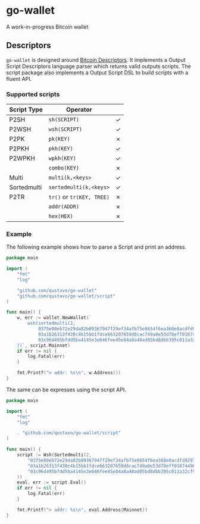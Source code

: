# go-wallet
A work-in-progress Bitcoin wallet

## Descriptors
`go-wallet` is designed around [Bitcoin Descriptors](https://github.com/bitcoin/bips/blob/master/bip-0380.mediawiki).
It implements a Output Script Descriptors language parser which returns valid outputs scripts.
The script package also implements a Output Script DSL to build scripts with a fluent API.

### Supported scripts

| Script Type |Operator                   | |
|-------------|---------------------------|-|
| P2SH        | `sh(SCRIPT)`              |✓|
| P2WSH       | `wsh(SCRIPT)`             |✓|
| P2PK        | `pk(KEY)`                 |✗|
| P2PKH       | `pkh(KEY)`                |✓|
| P2WPKH      | `wpkh(KEY)`               |✓|
|             | `combo(KEY)`              |✗|
| Multi       | `multi(k,<keys>`          |✓|
| Sortedmulti | `sortedmulti(k,<keys>`    |✓|
| P2TR        | `tr()` or `tr(KEY, TREE)` |✗|
|             | `addr(ADDR)`              |✗|
|             | `hex(HEX)`                |✗|

### Example
The following example shows how to parse a Script and print an address.

```go
package main

import (
	"fmt"
	"log"

	"github.com/qustavo/go-wallet"
	"github.com/qustavo/go-wallet/script"
)

func main() {
	w, err := wallet.NewWallet(`
		wsh(sortedmulti(2,
			0375e00eb72e29da82b89367947f29ef34afb75e8654f6ea368e0acdfd92976b7c,
			03a1b26313f430c4b15bb1fdce663207659d8cac749a0e53d70eff01874496feff,
			03c96d495bfdd5ba4145e3e046fee45e84a8a48ad05bd8dbb395c011a32cf9f880
	))`, script.Mainnet)
	if err != nil {
		log.Fatal(err)
	}

	fmt.Printf("> addr: %s\n", w.Address())
}
```

The same can be expresses using the script API.
```go
package main

import (
	"fmt"
	"log"

	. "github.com/qustavo/go-wallet/script"
)

func main() {
	script := Wsh(Sortedmulti(2,
		"0375e00eb72e29da82b89367947f29ef34afb75e8654f6ea368e0acdfd92976b7c",
		"03a1b26313f430c4b15bb1fdce663207659d8cac749a0e53d70eff01874496feff",
		"03c96d495bfdd5ba4145e3e046fee45e84a8a48ad05bd8dbb395c011a32cf9f880",
	))
	eval, err := script.Eval()
	if err != nil {
		log.Fatal(err)
	}

	fmt.Printf("> addr: %s\n", eval.Address(Mainnet))
}
```
